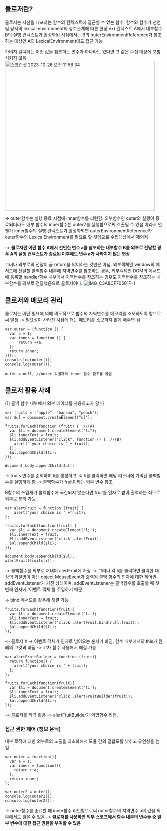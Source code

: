 ## 클로저란?
클로저는 자신을 내포하는 함수의 컨텍스트에 접근할 수 있는 함수, 함수와 함수가 선언될 당시의 lexical environment의 상호관계에 따른 현상
ex) 컨텍스트 A에서 내부함수 B의 실행 컨텍스트가 활성화된 시점에서는 B의 outerEnvironmentReference가 참조하는 대상인 A의 LexicalEnvironment에도 접근 가능

가비지 컬렉터는 어떤 값을 참조하는 변수가 하나라도 있다면 그 값은 수집 대상에 포함시키지 않음.
<img width="479" alt="스크린샷 2023-10-26 오전 11 58 34" src="https://github.com/thisisthewa2/CoreJS/assets/119280160/f38febe1-552c-4dc1-be63-29ac5f7b8269">

-> outer함수는 실행 종료 시점에 inner함수를 리턴함. 외부함수인 outer의 실행이 종료되더라도 내부 함수의 inner함수는 outer2를 실행함으로써 호출될 수 있음
따라서 언젠가 inner함수의 실행 컨텍스트가 활성화되면 outerEnvironmentReference가 outer함수의 LexicalEnvironment를 필요로 할 것임으로 수집대상에서 제외됨

-> **클로저란 어떤 함수 A에서 선언한 변수 a를 참조하는 내부함수 B를 외부로 전달할 경우 A의 실행 컨텍스트가 종료된 이후에도 변수 a가 사라지지 않는 현상**

그러나 외부로의 전달이 곧 return을 의미하는 것만은 아님. 
외부객체인 window의 메서드에 전달할 콜백함수 내부에 지역변수를 참조하는 경우, 
외부객체인 DOM의 메서드에 등록할 handler함수 내부에서 지역변수를 참조하는 경우도 지역변수를 참조하는 내부함수를 외부로 전달했음으로 클로저이다.
![IMG_C3A8CF70501F-1](https://github.com/thisisthewa2/CoreJS/assets/119280160/d85021a7-0fd9-404a-abb9-a29ecdafb514)

## 클로저와 메모리 관리
클로저는 어떤 필요에 의해 의도적으로 함수의 지역변수를 메모리를 소모하도록 함으로써 발생
-> 필요성이 사라진 시점에 더는 메모리를 소모하지 않게 해주면 됨
```
var outer = (function () {
  var a = 1;
  var inner = function () {
      return ++a;
  };
  return inner;
})();
console.log(outer());
console.log(outer());

outer = null; //outer 식별자의 inner 함수 참조를 끊음
```

## 클로저 활용 사례
(1) 콜백 함수 내부에서 외부 데이터를 사용하고자 할 때
```
var fruits = ["apple", "banana", "peach"];
var $ul = document.createElement("ul");

fruits.forEach(function (fruit) {  //(A)
  var $li = document.createElement("li");
  $li.innerText = fruit;
  $li.addEventListener("click", function () {  //(B)
    alert(" your choice is " + fruit);
  });
  $ul.appendChild($li);
});

document.body.appendChild($ul);
```
-> fruits 변수를 순회하며 li를 생성하고, 각 li를 클릭하면 해당 리스너에 기억된 콜백함수를 실행하게 함
-> 콜백함수가 fruit이라는 외부 변수 참조

B함수의 쓰임새가 콜백함수에 국한되지 않는다면 fruit를 인자로 받아 출력하는 식으로 외부로 분리 가능
```
var alertFruit = function (fruit) {
    alert('your choice is ' +fruit);
};

fruits.forEach(function(fruit) {
  var $li = document.createElement('li');
  $li.innerText = fruit;
  #li.addEventListener('click',alertFruit);
  $ul.appendChild($li);
});

document.body.appendChild($ul);
alertFruit(fruits[i]);
```
-> 콜백함수를 외부로 꺼내어 alertFruit에 저장
-> 그러나 각 li를 클릭하면 클릭한 대상의 과일명이 아닌 object MouseEvent가 출력됨
콜백 함수의 인자에 대한 제어권 addEventListener가 가진 상태이며, addEventListener는 콜백함수를 호출할 때 첫 번째 인자에 '이벤트 객체'를 주입하기 때문

-> bind 메서드를 활용해 해결 가능

```
fruits.forEach(function(fruit){
  var $li = document.createElement('li');
  $li.innerText = fruit;
  $li.addEventListener('click',alertFruit.bind(null,fruit));
  $ul.appendChild($li);
});
```
-> 클로저 X
-> 이벤트 객체가 인자로 넘어오는 순서가 바뀜, 함수 내부에서의 this가 원래의 그것과 바뀜
-> 고차 함수 사용해서 해결 가능
```
var alertFruitBuilder = function (fruit){
  return function() {
    alert('your choice is ' + fruit);
  };
};

fruits.forEach(function(fruit){
  var $li = document.createElement('li');
  $li.innerText = fruit;
  $li.addEventListener('click',alertFruitBuilder(fruit));
  $ul.appendChild($li);
});

```
-> 클로저를 적극 활용
-> alertFruitBuilder가 익명함수 리턴.

### 접근 권한 제어 (정보 은닉)
내부 로직에 대한 외부로의 노출을 최소화해서 모듈 간의 결합도를 낮추고 유연성을 높임
```
var outer = function(){
  var a = 1;
  var inner = function(){
    return ++a;
  };
  return inner;
};

var outer2 = outer();
console.log(outer2());
console.log(outer2());
```
-> outer함수를 종료할 때 inner함수 리턴함으로써 outer함수의 지역변수 a의 값을 외부에서도 읽을 수 있음
-> **클로저를 사용하면 외부 스코프에서 함수 내부의 변수들 중 일부 변수에 대한 접근 권한을 부여할 수 있음**
